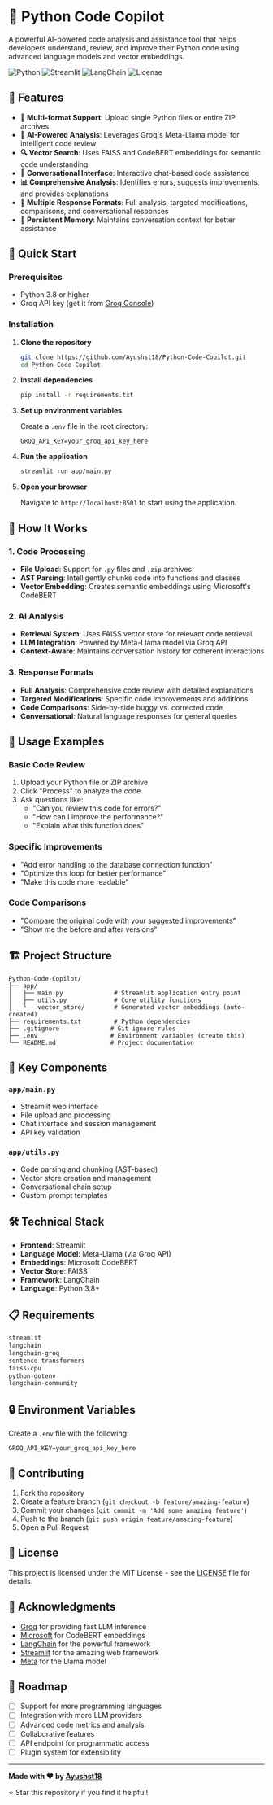 # 🐍 Python Code Copilot

A powerful AI-powered code analysis and assistance tool that helps developers understand, review, and improve their Python code using advanced language models and vector embeddings.

![Python](https://img.shields.io/badge/python-v3.8+-blue.svg)
![Streamlit](https://img.shields.io/badge/streamlit-latest-red.svg)
![LangChain](https://img.shields.io/badge/langchain-latest-green.svg)
![License](https://img.shields.io/badge/license-MIT-blue.svg)

## 🌟 Features

- **📁 Multi-format Support**: Upload single Python files or entire ZIP archives
- **🤖 AI-Powered Analysis**: Leverages Groq's Meta-Llama model for intelligent code review
- **🔍 Vector Search**: Uses FAISS and CodeBERT embeddings for semantic code understanding
- **💬 Conversational Interface**: Interactive chat-based code assistance
- **📊 Comprehensive Analysis**: Identifies errors, suggests improvements, and provides explanations
- **🔄 Multiple Response Formats**: Full analysis, targeted modifications, comparisons, and conversational responses
- **💾 Persistent Memory**: Maintains conversation context for better assistance

## 🚀 Quick Start

### Prerequisites

- Python 3.8 or higher
- Groq API key (get it from [Groq Console](https://console.groq.com/))

### Installation

1. **Clone the repository**
   ```bash
   git clone https://github.com/Ayushst18/Python-Code-Copilot.git
   cd Python-Code-Copilot
   ```

2. **Install dependencies**
   ```bash
   pip install -r requirements.txt
   ```

3. **Set up environment variables**
   
   Create a `.env` file in the root directory:
   ```env
   GROQ_API_KEY=your_groq_api_key_here
   ```

4. **Run the application**
   ```bash
   streamlit run app/main.py
   ```

5. **Open your browser**
   
   Navigate to `http://localhost:8501` to start using the application.

## 🔧 How It Works

### 1. Code Processing
- **File Upload**: Support for `.py` files and `.zip` archives
- **AST Parsing**: Intelligently chunks code into functions and classes
- **Vector Embedding**: Creates semantic embeddings using Microsoft's CodeBERT

### 2. AI Analysis
- **Retrieval System**: Uses FAISS vector store for relevant code retrieval
- **LLM Integration**: Powered by Meta-Llama model via Groq API
- **Context-Aware**: Maintains conversation history for coherent interactions

### 3. Response Formats
- **Full Analysis**: Comprehensive code review with detailed explanations
- **Targeted Modifications**: Specific code improvements and additions
- **Code Comparisons**: Side-by-side buggy vs. corrected code
- **Conversational**: Natural language responses for general queries

## 📖 Usage Examples

### Basic Code Review
1. Upload your Python file or ZIP archive
2. Click "Process" to analyze the code
3. Ask questions like:
   - "Can you review this code for errors?"
   - "How can I improve the performance?"
   - "Explain what this function does"

### Specific Improvements
- "Add error handling to the database connection function"
- "Optimize this loop for better performance"
- "Make this code more readable"

### Code Comparisons
- "Compare the original code with your suggested improvements"
- "Show me the before and after versions"

## 🏗️ Project Structure

```
Python-Code-Copilot/
├── app/
│   ├── main.py              # Streamlit application entry point
│   ├── utils.py             # Core utility functions
│   └── vector_store/        # Generated vector embeddings (auto-created)
├── requirements.txt         # Python dependencies
├── .gitignore              # Git ignore rules
├── .env                    # Environment variables (create this)
└── README.md               # Project documentation
```

## 🔑 Key Components

### `app/main.py`
- Streamlit web interface
- File upload and processing
- Chat interface and session management
- API key validation

### `app/utils.py`
- Code parsing and chunking (AST-based)
- Vector store creation and management
- Conversational chain setup
- Custom prompt templates

## 🛠️ Technical Stack

- **Frontend**: Streamlit
- **Language Model**: Meta-Llama (via Groq API)
- **Embeddings**: Microsoft CodeBERT
- **Vector Store**: FAISS
- **Framework**: LangChain
- **Language**: Python 3.8+

## 📋 Requirements

```txt
streamlit
langchain
langchain-groq
sentence-transformers
faiss-cpu
python-dotenv
langchain-community
```

## 🔒 Environment Variables

Create a `.env` file with the following:

```env
GROQ_API_KEY=your_groq_api_key_here
```

## 🤝 Contributing

1. Fork the repository
2. Create a feature branch (`git checkout -b feature/amazing-feature`)
3. Commit your changes (`git commit -m 'Add some amazing feature'`)
4. Push to the branch (`git push origin feature/amazing-feature`)
5. Open a Pull Request

## 📄 License

This project is licensed under the MIT License - see the [LICENSE](LICENSE) file for details.

## 🙏 Acknowledgments

- [Groq](https://groq.com/) for providing fast LLM inference
- [Microsoft](https://microsoft.com/) for CodeBERT embeddings
- [LangChain](https://langchain.com/) for the powerful framework
- [Streamlit](https://streamlit.io/) for the amazing web framework
- [Meta](https://meta.com/) for the Llama model


## 🚧 Roadmap

- [ ] Support for more programming languages
- [ ] Integration with more LLM providers
- [ ] Advanced code metrics and analysis
- [ ] Collaborative features
- [ ] API endpoint for programmatic access
- [ ] Plugin system for extensibility

---

**Made with ❤️ by [Ayushst18](https://github.com/Ayushst18)**

⭐ Star this repository if you find it helpful!
